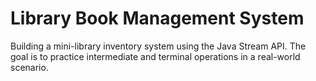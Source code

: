 #  Library Book Management System

Building a mini-library inventory system using the Java Stream API. The goal is to practice intermediate and terminal 
operations in a real-world scenario.
